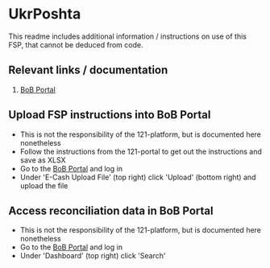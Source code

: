 # UkrPoshta

This readme includes additional information / instructions on use of this FSP, that cannot be deduced from code.

## Relevant links / documentation

1. [BoB Portal](https://services.bob-finance.com/Intra/desktop/login/loginController.soft)

## Upload FSP instructions into BoB Portal

- This is not the responsibility of the 121-platform, but is documented here nonetheless
- Follow the instructions from the 121-portal to get out the instructions and save as XLSX
- Go to the [BoB Portal](https://services.bob-finance.com/Intra/desktop/login/loginController.soft) and log in
- Under 'E-Cash Upload File' (top right) click 'Upload' (bottom right) and upload the file

## Access reconciliation data in BoB Portal

- This is not the responsibility of the 121-platform, but is documented here nonetheless
- Go to the [BoB Portal](https://services.bob-finance.com/Intra/desktop/login/loginController.soft) and log in
- Under 'Dashboard' (top right) click 'Search'

